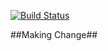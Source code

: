 [![Build Status](https://travis-ci.org/roacobb/change_ironyard.svg)](https://travis-ci.org/roacobb/change_ironyard)

##Making Change##
